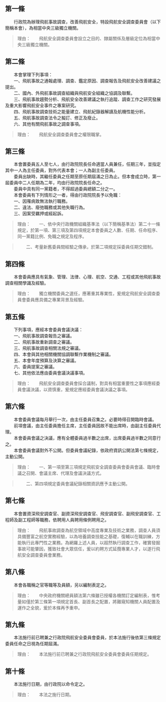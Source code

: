 第一條 
-------
　　行政院為辦理飛航事故調查，改善飛航安全，特設飛航安全調查委員會（以下簡稱本會），為相當中央三級獨立機關。  
> 理由：　　飛航安全調查委員會設立之目的、隸屬關係及層級定位為相當中央三級獨立機關。



第二條 
-------
　　本會掌理下列事項：  
　　一、飛航事故之通報處理、調查、鑑定原因、調查報告及飛航安全改善建議之提出。  
　　二、國內、外飛航事故調查組織與飛航安全組織之協調及聯繫。  
　　三、飛航事故趨勢分析、飛航安全改善建議之執行追蹤、調查工作之研究發展及重大影響飛航安全事件之專案研究。  
　　四、飛航事故調查技術之能量建立、飛航紀錄器解讀及航機性能分析。  
　　五、飛航事故調查法令之擬訂、修正及廢止。  
　　六、其他有關飛航事故之調查事項。  
> 理由：　　飛航安全調查委員會之權限職掌。



第三條 
-------
　　本會置委員五人至七人，由行政院院長任命適當人員兼任，任期三年，並指定其中一人為主任委員，對外代表本會；一人為副主任委員。  
　　委員出缺時，其繼任委員之任期至原任期屆滿之日為止。但本會成立時，第一屆委員中二人任期為二年，均由行政院院長任命之。  
　　委員中具有同一黨籍者，不得超過委員總額二分之一。  
　　本會委員有下列情形之一者，得由行政院院長予以免職：  
　　一、因罹病致無法執行職務。  
　　二、違法、廢弛職務或其他失職行為。  
　　三、因案受羈押或經起訴。  
> 理由：　　一、依中央行政機關組織基準法（以下簡稱基準法）第二十一條規定，於第一項、第三項及第四項規定本會委員之人數、任期、任命程序、同一黨籍比例、免職之規定及程序。

> 　　二、考量新舊委員間經驗之傳承，於第二項規定採委員任期交錯制。



第四條 
-------
　　本會委員應具有氣象、管理、法律、心理、航空、交通、工程或其他飛航事故調查相關學識及經驗。  
> 理由：　　獨立機關委員之選任，應著重其專業性，爰規定飛航安全調查委員會委員應具備之專業背景及經驗。



第五條 
-------
　　下列事項，應經本會委員會議決議：  
　　一、飛航事故調查報告之審議。  
　　二、飛航事故重新調查之審議。  
　　三、飛航事故調查相關法規之審議。  
　　四、本會與其他相關機關協調聯繫作業機制之審議。  
　　五、本會年度預算及決算之審議。  
　　六、委員提案之審議。  
　　七、其他依法應由委員會議決議事項。  
> 理由：　　飛航安全調查委員會採合議制，對具有相當重要性之事項應經委員會議決議，以資慎重，爰規定應經委員會議決議之事項。



第六條 
-------
　　本會委員會議每月舉行一次，由主任委員召集之。必要時得召開臨時會議。  
　　前項會議，由主任委員擔任主席，主任委員因故不能出席時，由副主任委員代理。  
　　本會委員會議之決議，應有全體委員過半數之出席，出席委員過半數之同意行之。  
　　本會委員會議對外不公開。但委員會議紀錄，依政府資訊公開法第七條規定，主動公開。  
> 理由：　　一、第一項至第三項規定飛航安全調查委員會委員會議、臨時會議之召開、會議主席、代理及會議決議方式。

> 　　二、第四項規定委員會議紀錄相關資訊應予主動公開。



第七條 
-------
　　本會置資深飛安調查官、副資深飛安調查官、飛安調查官、副飛安調查官、工程師及副工程師等職務，依聘用人員聘用條例聘用之。  
> 理由：　　飛航事故調查為航空領域中高度專業及技術之業務，調查人員須具備豐富之航空實務經驗，以為培養調查技能之基礎，復輔以在職訓練，方能執行此專門性之業務。為網羅上述人員，以超然執行調查工作，確實發掘事故可能肇因，獲致社會大眾信任，爰以約聘方式延攬專業人才，以遂行飛航安全調查委員會業務。



第八條 
-------
　　本會各職稱之官等職等及員額，另以編制表定之。  
> 理由：　　中央政府機關總員額法第六條雖已授權各機關訂定編制表，惟考量如僅於第三條第一項規定首長、副首長之配置，將難窺知機關人員配置及運作之全貌，爰於本條再予重申。



第九條 
-------
　　本法施行前已聘兼之行政院飛航安全委員會委員，於本法施行後依第三條規定委員任命之日視為任期屆滿。  
> 理由：　　本法施行前已聘兼之行政院飛航安全委員會委員任期規定。



第十條 
-------
　　本法施行日期，由行政院以命令定之。  
> 理由：　　本法之施行日期。